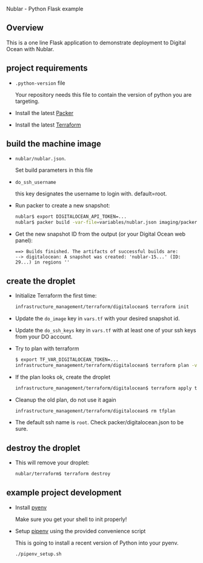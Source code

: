 Nublar - Python Flask example

## Overview

This is a one line Flask application to demonstrate deployment to Digital Ocean with Nublar.

## project requirements

-   `.python-version` file

    Your repository needs this file to contain the version of python you are targeting.

-   Install the latest [Packer](https://www.packer.io/downloads.html)

-   Install the latest [Terraform](https://www.terraform.io/downloads.html)

## build the machine image

-   `nublar/nublar.json`.

    Set build parameters in this file

-   `do_ssh_username`

     this key designates the username to login with.  default=root.

-   Run packer to create a new snapshot:

    ```sh
    nublar$ export DIGITALOCEAN_API_TOKEN=...
    nublar$ packer build -var-file=variables/nublar.json imaging/packer/digitalocean/packer.json
    ```

-   Get the new snapshot ID from the output (or your Digital Ocean web panel):

    ```
    ==> Builds finished. The artifacts of successful builds are:
    --> digitalocean: A snapshot was created: 'nublar-15...' (ID: 29...) in regions ''
    ```

## create the droplet

-   Initialize Terraform the first time:

    ```sh
    infrastructure_management/terraform/digitalocean$ terraform init
    ```

-   Update the `do_image` key in `vars.tf` with your desired snapshot id.

-   Update the `do_ssh_keys` key in `vars.tf` with at least one of your ssh keys from your DO account.

-   Try to plan with terraform

    ```sh
    $ export TF_VAR_DIGITALOCEAN_TOKEN=...
    infrastructure_management/terraform/digitalocean$ terraform plan -var-file ../../../variables/nublar.json -out tfplan
    ```

-   If the plan looks ok, create the droplet

    ```sh
    infrastructure_management/terraform/digitalocean$ terraform apply tfplan
    ```

-   Cleanup the old plan, do not use it again

    ```sh
    infrastructure_management/terraform/digitalocean$ rm tfplan
    ```

-   The default ssh name is `root`.  Check packer/digitalocean.json to be sure.

## destroy the droplet

-   This will remove your droplet:

    ```sh
    nublar/terraform$ terraform destroy
    ```

## example project development
-   Install [pyenv](https://github.com/pyenv/pyenv)

    Make sure you get your shell to init properly!

-   Setup [pipenv](https://github.com/kennethreitz/pipenv) using the provided convenience script

    This is going to install a recent version of Python into your pyenv.

    `./pipenv_setup.sh`

